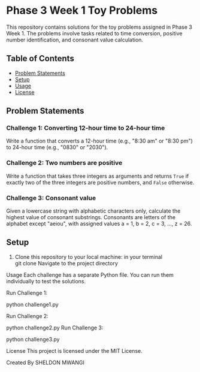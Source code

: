 
# Phase 3 Week 1 Toy Problems

This repository contains solutions for the toy problems assigned in Phase 3 Week 1. The problems involve tasks related to time conversion, positive number identification, and consonant value calculation.

## Table of Contents

- [Problem Statements](#problem-statements)
- [Setup](#setup)
- [Usage](#usage)
- [License](#license)

## Problem Statements

### Challenge 1: Converting 12-hour time to 24-hour time

Write a function that converts a 12-hour time (e.g., "8:30 am" or "8:30 pm") to 24-hour time (e.g., "0830" or "2030").

### Challenge 2: Two numbers are positive

Write a function that takes three integers as arguments and returns `True` if exactly two of the three integers are positive numbers, and `False` otherwise.

### Challenge 3: Consonant value

Given a lowercase string with alphabetic characters only, calculate the highest value of consonant substrings. Consonants are letters of the alphabet except "aeiou", with assigned values a = 1, b = 2, c = 3, ..., z = 26.

## Setup

1. Clone this repository to your local machine:
   in your terminal          
   git clone 
Navigate to the project directory

Usage
Each challenge has a separate Python file. You can run them individually to test the solutions.

Run Challenge 1:

python challenge1.py

Run Challenge 2:


python challenge2.py
Run Challenge 3:

python challenge3.py


License
This project is licensed under the MIT License.

Created By SHELDON MWANGI







